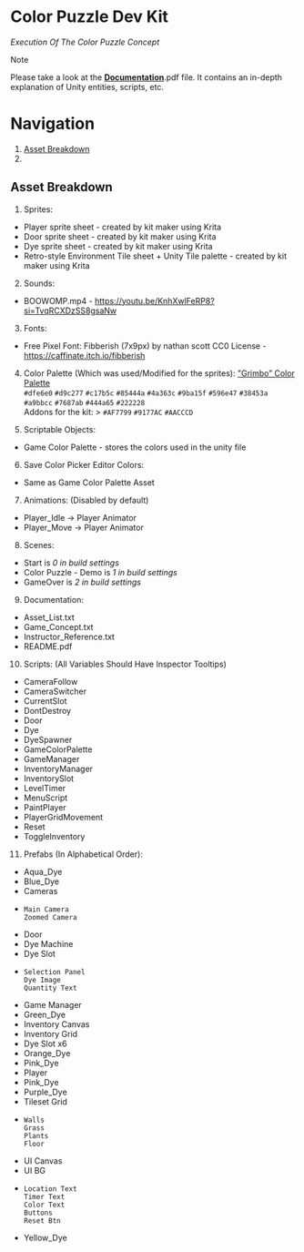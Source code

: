# Color Puzzle Dev Kit
_Execution Of The Color Puzzle Concept_

> [!NOTE]
> Please take a look at the [**Documentation**]([url](https://github.com/Kamjam/Color-Puzzle-Dev-Kit/tree/main/Color%20Puzzle%20Dev%20Kit/Assets/Documentation/Color%20Puzzle%20-%20READ%20ME%20with%20Images%20%20Folder)).pdf file. It contains an in-depth explanation of Unity entities, scripts, etc.

# Navigation
1. [Asset Breakdown](#Asset-Breakdown)
2. 

## Asset Breakdown
1. Sprites:
 - Player sprite sheet - created by kit maker using Krita
 - Door sprite sheet - created by kit maker using Krita
 - Dye sprite sheet - created by kit maker using Krita
 - Retro-style Environment Tile sheet + Unity Tile palette - created by kit maker using Krita

2. Sounds:
 - BOOWOMP.mp4 - https://youtu.be/KnhXwlFeRP8?si=TvqRCXDzSS8gsaNw

3. Fonts:
 - Free Pixel Font: Fibberish (7x9px) by nathan scott CC0 License - https://caffinate.itch.io/fibberish

4. Color Palette (Which was used/Modified for the sprites):
    ["Grimbo” Color Palette](https://lospec.com/palette-list/grimbo) <br/>
        `#dfe6e0` `#d9c277` `#c17b5c`
        `#85444a` `#4a363c` `#9ba15f`
        `#596e47` `#38453a` `#a9bbcc`
        `#7687ab` `#444a65` `#222228` <br/>
    Addons for the kit:
       > `#AF7799` `#9177AC` `#AACCCD`

5. Scriptable Objects:
 - Game Color Palette - stores the colors used in the unity file

6. Save Color Picker Editor Colors:
 - Same as Game Color Palette Asset

7. Animations: (Disabled by default)
 - Player_Idle -> Player Animator
 - Player_Move -> Player Animator

8. Scenes:
 - Start is _0 in build settings_
 - Color Puzzle - Demo is  _1 in build settings_
 - GameOver is _2 in build settings_

9. Documentation:
 - Asset_List.txt
 - Game_Concept.txt
 - Instructor_Reference.txt
 - README.pdf

10. Scripts: (All Variables Should Have Inspector Tooltips)
 - CameraFollow
 - CameraSwitcher
 - CurrentSlot
 - DontDestroy
 - Door
 - Dye
 - DyeSpawner
 - GameColorPalette
 - GameManager
 - InventoryManager
 - InventorySlot
 - LevelTimer
 - MenuScript
 - PaintPlayer
 - PlayerGridMovement
 - Reset
 - ToggleInventory  

11. Prefabs (In Alphabetical Order):
- Aqua_Dye
- Blue_Dye
- Cameras
 - ```
   Main Camera
   Zoomed Camera
   ```
 - Door
 - Dye Machine
 - Dye Slot
 -  ```
    Selection Panel
    Dye Image
    Quantity Text
    ```
 - Game Manager
 - Green_Dye
 - Inventory Canvas
  - Inventory Grid
   - Dye Slot x6
  - Orange_Dye
  - Pink_Dye
  - Player
  - Pink_Dye
  - Purple_Dye
  - Tileset Grid
  - ```
    Walls
    Grass
    Plants
    Floor
    ```
   - UI Canvas
   -  UI BG
   -  ```
      Location Text
      Timer Text
      Color Text
      Buttons
      Reset Btn
      ```
   - Yellow_Dye
